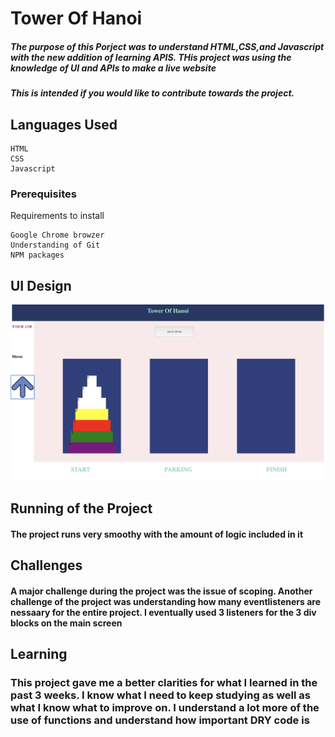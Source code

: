# Tower Of Hanoi
 ##### The purpose of this Porject was to understand HTML,CSS,and Javascript with the new addition of learning APIS. THis project was using the knowledge of UI and APIs to make a live website


##### This is intended if you would like to contribute towards the project.
## Languages Used
```
HTML 
CSS
Javascript
```
### Prerequisites

Requirements to install 

```
Google Chrome browzer
Understanding of Git
NPM packages
```
## UI Design
![](https://github.com/nickmckenney/TowerOfHanoi/blob/master/Screen%20Shot%202019-10-25%20at%2010.01.28%20AM.png)

## Running of the Project
#### The project runs very smoothy with the amount of logic included in it

## Challenges
#### A major challenge during the project was the issue of scoping. Another challenge of the project was understanding how many eventlisteners are nessaary for the entire project. I eventually used 3 listeners for the 3 div blocks on the main screen

## Learning

### This project gave me a better clarities for what I learned in the past 3 weeks. I know what I need to keep studying as well as what I know what to improve on. I understand a lot more of the use of functions and understand how important DRY code is

